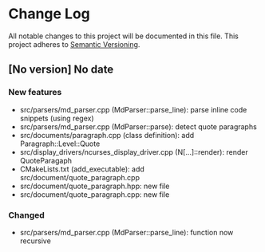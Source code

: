# Change Log

All notable changes to this project will be documented in this file.
This project adheres to [Semantic Versioning](http://semver.org/).

## [No version] No date

### New features

* src/parsers/md_parser.cpp (MdParser::parse_line): parse inline code snippets (using regex)
* src/parsers/md_parser.cpp (MdParser::parse): detect quote paragraphs
* src/documents/paragraph.cpp (class definition): add Paragraph::Level::Quote
* src/display_drivers/ncurses_display_driver.cpp (N[...]::render): render QuoteParagaph
* CMakeLists.txt (add_executable): add src/document/quote_paragraph.cpp
* src/document/quote_paragraph.hpp: new file
* src/document/quote_paragraph.cpp: new file

### Changed

* src/parsers/md_parser.cpp (MdParser::parse_line): function now recursive
